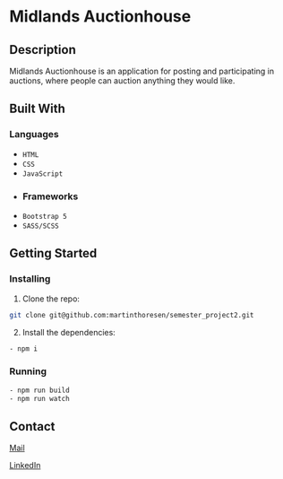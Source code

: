 # Midlands Auctionhouse




## Description

Midlands Auctionhouse is an application for posting and participating in auctions, where people can auction anything they would like.



## Built With

### Languages
- ```HTML```
- ```CSS```
- ```JavaScript```
- ### Frameworks
- ```Bootstrap 5```
- ```SASS/SCSS```



## Getting Started

### Installing


1. Clone the repo:

```bash
git clone git@github.com:martinthoresen/semester_project2.git
```

2. Install the dependencies:

```bash
- npm i
```

### Running


```bash
- npm run build
- npm run watch
```

## Contact

[Mail](mailto:martin2resen@gmail.com)

[LinkedIn](https://www.linkedin.com/in/martinthoresen/)
